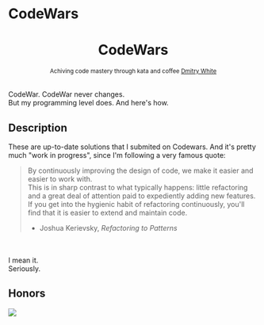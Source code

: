 # CodeWars
<h1 align="center">CodeWars</h1>

<div align="center">
  <sub>Achiving code mastery through kata and coffee
  <a href="https://github.com/Dmitry-White">Dmitry White</a>
  </a>
</div>

<br/>

CodeWar. CodeWar never changes. </br>
But my programming level does. And here's how.


## Description

These are up-to-date solutions that I submited on Codewars. And it's pretty much "work in progress", since I'm following a very famous quote: </br>
> By continuously improving the design of code, we make it easier and easier to work with. </br>
> This is in sharp contrast to what typically happens: little refactoring and a great deal of attention paid to expediently adding new features.</br>
> If you get into the hygienic habit of refactoring continuously, you'll find that it is easier to extend and maintain code.</br>
> - Joshua Kerievsky, *Refactoring to Patterns*</br>
</br>
</br>
I mean it.</br>
Seriously.




## Honors
<a href="https://www.codewars.com/users/Dmitry-White" target="_blank"><img src="https://www.codewars.com/users/Dmitry-White/badges/large"></a>